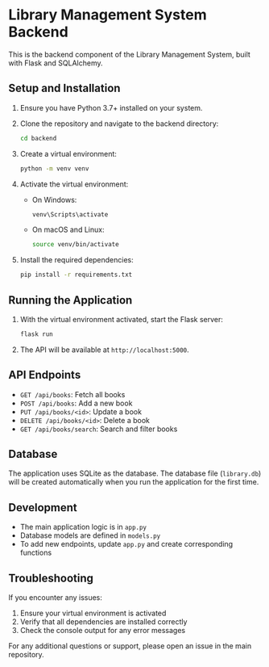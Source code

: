 # Library Management System Backend

This is the backend component of the Library Management System, built with Flask and SQLAlchemy.

## Setup and Installation

1. Ensure you have Python 3.7+ installed on your system.

2. Clone the repository and navigate to the backend directory:
   ```bash
   cd backend
   ```

3. Create a virtual environment:
   ```bash
   python -m venv venv
   ```

4. Activate the virtual environment:
   - On Windows:
     ```bash
     venv\Scripts\activate
     ```
   - On macOS and Linux:
     ```bash
     source venv/bin/activate
     ```

5. Install the required dependencies:
   ```bash
   pip install -r requirements.txt
   ```

## Running the Application

1. With the virtual environment activated, start the Flask server:
   ```bash
   flask run
   ```

2. The API will be available at `http://localhost:5000`.

## API Endpoints

- `GET /api/books`: Fetch all books
- `POST /api/books`: Add a new book
- `PUT /api/books/<id>`: Update a book
- `DELETE /api/books/<id>`: Delete a book
- `GET /api/books/search`: Search and filter books

## Database

The application uses SQLite as the database. The database file (`library.db`) will be created automatically when you run the application for the first time.

## Development

- The main application logic is in `app.py`
- Database models are defined in `models.py`
- To add new endpoints, update `app.py` and create corresponding functions

## Troubleshooting

If you encounter any issues:
1. Ensure your virtual environment is activated
2. Verify that all dependencies are installed correctly
3. Check the console output for any error messages

For any additional questions or support, please open an issue in the main repository.